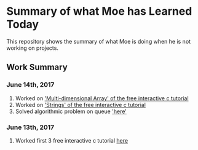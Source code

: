 # Summary of what Moe has Learned Today

This repository shows the summary of what Moe is doing when he is not working on projects.

## Work Summary
### June 14th, 2017
1. Worked on ['Multi-dimensional Array' of the free interactive c tutorial](https://www.learn-c.org/en/Multidimensional_Arrays)
2. Worked on ['Strings' of the free interactive c tutorial](https://www.learn-c.org/en/Strings)
3. Solved algorithmic problem on queue ['here'](https://www.hackerrank.com/challenges/queue-using-two-stacks/submissions/code/46791339) 

### June 13th, 2017
1. Worked first 3 free interactive c tutorial [here](https://www.learn-c.org/)

